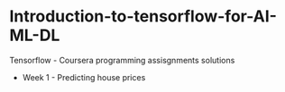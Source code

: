# Introduction-to-tensorflow-for-AI-ML-DL

Tensorflow - Coursera programming assisgnments solutions

- Week 1 - Predicting house prices
